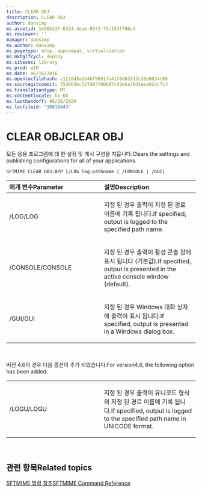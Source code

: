 ```yaml
---
title: CLEAR OBJ
description: CLEAR OBJ
author: dansimp
ms.assetid: 1e50b33f-6324-4eae-8573-75c153f786cd
ms.reviewer: ''
manager: dansimp
ms.author: dansimp
ms.pagetype: mdop, appcompat, virtualization
ms.mktglfcycl: deploy
ms.sitesec: library
ms.prod: w10
ms.date: 06/16/2016
ms.openlocfilehash: c122dd5a2e4bf9651fa41f6d83312c35e6034c65
ms.sourcegitcommit: 354664bc527d93f80687cd2eba70d1eea024c7c3
ms.translationtype: MT
ms.contentlocale: ko-KR
ms.lasthandoff: 06/26/2020
ms.locfileid: "10819443"
---
```

# <span data-ttu-id="7d012-103">CLEAR OBJ</span><span class="sxs-lookup"><span data-stu-id="7d012-103">CLEAR OBJ</span></span>


<span data-ttu-id="7d012-104">모든 응용 프로그램에 대 한 설정 및 게시 구성을 지웁니다.</span><span class="sxs-lookup"><span data-stu-id="7d012-104">Clears the settings and publishing configurations for all of your applications.</span></span>

`SFTMIME CLEAR OBJ:APP [/LOG log-pathname | /CONSOLE | /GUI]`

<table>
<colgroup>
<col width="50%" />
<col width="50%" />
</colgroup>
<thead>
<tr class="header">
<th align="left"><span data-ttu-id="7d012-105">매개 변수</span><span class="sxs-lookup"><span data-stu-id="7d012-105">Parameter</span></span></th>
<th align="left"><span data-ttu-id="7d012-106">설명</span><span class="sxs-lookup"><span data-stu-id="7d012-106">Description</span></span></th>
</tr>
</thead>
<tbody>
<tr class="odd">
<td align="left"><p><span data-ttu-id="7d012-107">/LOG</span><span class="sxs-lookup"><span data-stu-id="7d012-107">/LOG</span></span></p></td>
<td align="left"><p><span data-ttu-id="7d012-108">지정 된 경우 출력이 지정 된 경로 이름에 기록 됩니다.</span><span class="sxs-lookup"><span data-stu-id="7d012-108">If specified, output is logged to the specified path name.</span></span></p></td>
</tr>
<tr class="even">
<td align="left"><p><span data-ttu-id="7d012-109">/CONSOLE</span><span class="sxs-lookup"><span data-stu-id="7d012-109">/CONSOLE</span></span></p></td>
<td align="left"><p><span data-ttu-id="7d012-110">지정 된 경우 출력이 활성 콘솔 창에 표시 됩니다 (기본값).</span><span class="sxs-lookup"><span data-stu-id="7d012-110">If specified, output is presented in the active console window (default).</span></span></p></td>
</tr>
<tr class="odd">
<td align="left"><p><span data-ttu-id="7d012-111">/GUI</span><span class="sxs-lookup"><span data-stu-id="7d012-111">/GUI</span></span></p></td>
<td align="left"><p><span data-ttu-id="7d012-112">지정 된 경우 Windows 대화 상자에 출력이 표시 됩니다.</span><span class="sxs-lookup"><span data-stu-id="7d012-112">If specified, output is presented in a Windows dialog box.</span></span></p></td>
</tr>
</tbody>
</table>

 

<span data-ttu-id="7d012-113">버전 4.6의 경우 다음 옵션이 추가 되었습니다.</span><span class="sxs-lookup"><span data-stu-id="7d012-113">For version4.6, the following option has been added.</span></span>

<table>
<colgroup>
<col width="50%" />
<col width="50%" />
</colgroup>
<tbody>
<tr class="odd">
<td align="left"><p><span data-ttu-id="7d012-114">/LOGU</span><span class="sxs-lookup"><span data-stu-id="7d012-114">/LOGU</span></span></p></td>
<td align="left"><p><span data-ttu-id="7d012-115">지정 된 경우 출력이 유니코드 형식의 지정 된 경로 이름에 기록 됩니다.</span><span class="sxs-lookup"><span data-stu-id="7d012-115">If specified, output is logged to the specified path name in UNICODE format.</span></span></p></td>
</tr>
</tbody>
</table>

 

## <span data-ttu-id="7d012-116">관련 항목</span><span class="sxs-lookup"><span data-stu-id="7d012-116">Related topics</span></span>


[<span data-ttu-id="7d012-117">SFTMIME 명령 참조</span><span class="sxs-lookup"><span data-stu-id="7d012-117">SFTMIME Command Reference</span></span>](sftmime--command-reference.md)

 

 





